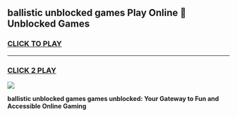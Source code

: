 
## ballistic unblocked games Play Online 👋 Unblocked Games
<h3>
<a href="https://premium.freeplayer.one?title=ballistic_unblocked_games&ref=19F">CLICK TO PLAY</a></h3>
<hr>

<h3>
<a href="https://premium.freeplayer.one?title=ballistic_unblocked_games&ref=19F">CLICK 2 PLAY</a>
  
</h3>

<a href="https://premium.freeplayer.one?title=ballistic_unblocked_games&ref=19F"><img src="https://clearcache.store/games.png"></a>


**ballistic unblocked games games unblocked: Your Gateway to Fun and Accessible Online Gaming**
